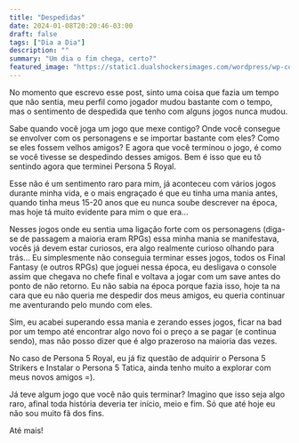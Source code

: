 ```yaml
---
title: "Despedidas"
date: 2024-01-08T20:20:46-03:00
draft: false
tags: ["Dia a Dia"]
description: ""
summary: "Um dia o fim chega, certo?"
featured_image: "https://static1.dualshockersimages.com/wordpress/wp-content/uploads/2022/11/Persona-5-Royal-End-Game-Art.jpg"
---
```


No momento que escrevo esse post, sinto uma coisa que fazia um tempo que não sentia, meu perfil como jogador mudou bastante com o tempo, mas o sentimento de
despedida que tenho com alguns jogos nunca mudou.

Sabe quando você joga um jogo que mexe contigo? Onde você consegue se envolver com os personagens e se importar bastante com eles? Como se eles fossem velhos amigos?
E agora que você terminou o jogo, é como se você tivesse se despedindo desses amigos. Bem é isso que eu tô sentindo agora que terminei Persona 5 Royal.

Esse não é um sentimento raro para mim, já aconteceu com vários jogos durante minha vida, e o mais engraçado é que eu tinha uma mania antes, quando tinha meus 15-20 anos que eu nunca soube descrever na época, mas hoje tá muito evidente para mim o que era...

Nesses jogos onde eu sentia uma ligação forte com os personagens (diga-se de passagem a maioria eram RPGs) essa minha mania se manifestava, vocês já devem estar curiosos, era algo realmente curioso olhando para trás... Eu simplesmente não conseguia terminar esses jogos, todos os Final Fantasy (e outros RPGs) que joguei nessa época, eu desligava o console assim que chegava no chefe final e voltava a jogar com um save antes do ponto de não retorno. Eu não sabia na época porque fazia isso, hoje ta na cara que eu não queria me despedir dos meus amigos, eu queria continuar me aventurando pelo mundo com eles.

Sim, eu acabei superando essa mania e zerando esses jogos, ficar na bad por um tempo até encontrar algo novo foi o preço a se pagar (e continua sendo), mas não posso dizer que é algo prazeroso na maioria das vezes.

No caso de Persona 5 Royal, eu já fiz questão de adquirir o Persona 5 Strikers e Instalar o Persona 5 Tatica, ainda tenho muito a explorar com meus novos amigos =).

Já teve algum jogo que você não quis terminar? Imagino que isso seja algo raro, afinal toda história deveria ter início, meio e fim. Só que até hoje eu não sou muito fã dos fins.

Até mais!

